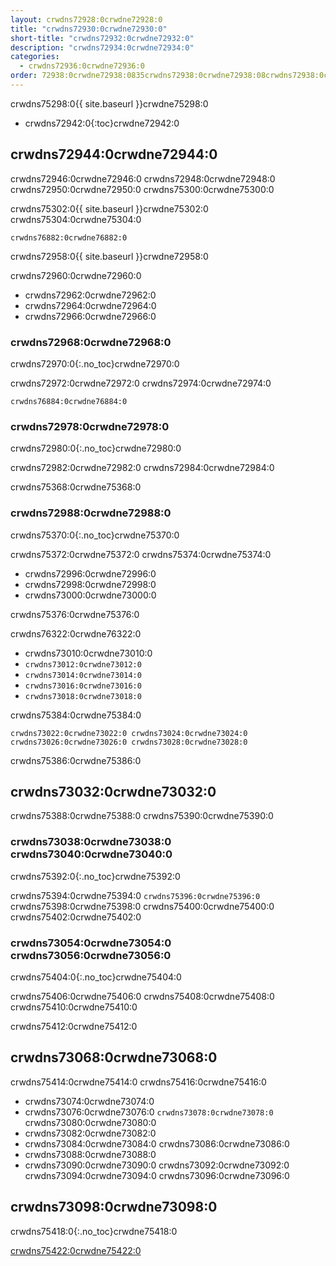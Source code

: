 ```yaml
---
layout: crwdns72928:0crwdne72928:0
title: "crwdns72930:0crwdne72930:0"
short-title: "crwdns72932:0crwdne72932:0"
description: "crwdns72934:0crwdne72934:0"
categories:
  - crwdns72936:0crwdne72936:0
order: 72938:0crwdne72938:0835crwdns72938:0crwdne72938:08crwdns72938:0crwdne72938:0
---
```

crwdns75298:0{{ site.baseurl }}crwdne75298:0

* crwdns72942:0{:toc}crwdne72942:0

## crwdns72944:0crwdne72944:0

crwdns72946:0crwdne72946:0 crwdns72948:0crwdne72948:0 crwdns72950:0crwdne72950:0 crwdns75300:0crwdne75300:0

crwdns75302:0{{ site.baseurl }}crwdne75302:0 crwdns75304:0crwdne75304:0

    crwdns76882:0crwdne76882:0
    

crwdns72958:0{{ site.baseurl }}crwdne72958:0

crwdns72960:0crwdne72960:0

* crwdns72962:0crwdne72962:0
* crwdns72964:0crwdne72964:0
* crwdns72966:0crwdne72966:0 

### crwdns72968:0crwdne72968:0

crwdns72970:0{:.no_toc}crwdne72970:0

crwdns72972:0crwdne72972:0 crwdns72974:0crwdne72974:0

    crwdns76884:0crwdne76884:0
    

### crwdns72978:0crwdne72978:0

crwdns72980:0{:.no_toc}crwdne72980:0

crwdns72982:0crwdne72982:0 crwdns72984:0crwdne72984:0

crwdns75368:0crwdne75368:0

### crwdns72988:0crwdne72988:0

crwdns75370:0{:.no_toc}crwdne75370:0

crwdns75372:0crwdne75372:0 crwdns75374:0crwdne75374:0

* crwdns72996:0crwdne72996:0
* crwdns72998:0crwdne72998:0
* crwdns73000:0crwdne73000:0

crwdns75376:0crwdne75376:0

crwdns76322:0crwdne76322:0

* crwdns73010:0crwdne73010:0
* `crwdns73012:0crwdne73012:0`
* `crwdns73014:0crwdne73014:0`
* `crwdns73016:0crwdne73016:0`
* `crwdns73018:0crwdne73018:0`

crwdns75384:0crwdne75384:0

    crwdns73022:0crwdne73022:0 crwdns73024:0crwdne73024:0 crwdns73026:0crwdne73026:0 crwdns73028:0crwdne73028:0
    
    

crwdns75386:0crwdne75386:0

## crwdns73032:0crwdne73032:0

crwdns75388:0crwdne75388:0 crwdns75390:0crwdne75390:0

### crwdns73038:0crwdne73038:0 crwdns73040:0crwdne73040:0

crwdns75392:0{:.no_toc}crwdne75392:0

crwdns75394:0crwdne75394:0 ```crwdns75396:0crwdne75396:0``` crwdns75398:0crwdne75398:0 crwdns75400:0crwdne75400:0 crwdns75402:0crwdne75402:0

### crwdns73054:0crwdne73054:0 crwdns73056:0crwdne73056:0

crwdns75404:0{:.no_toc}crwdne75404:0

crwdns75406:0crwdne75406:0 crwdns75408:0crwdne75408:0 crwdns75410:0crwdne75410:0

<aside class="notice">
crwdns75412:0crwdne75412:0 
</aside>

## crwdns73068:0crwdne73068:0

crwdns75414:0crwdne75414:0 crwdns75416:0crwdne75416:0

* crwdns73074:0crwdne73074:0
* crwdns73076:0crwdne73076:0 ```crwdns73078:0crwdne73078:0``` crwdns73080:0crwdne73080:0
* crwdns73082:0crwdne73082:0
* crwdns73084:0crwdne73084:0 crwdns73086:0crwdne73086:0
* crwdns73088:0crwdne73088:0
* crwdns73090:0crwdne73090:0 crwdns73092:0crwdne73092:0 crwdns73094:0crwdne73094:0 crwdns73096:0crwdne73096:0

## crwdns73098:0crwdne73098:0

crwdns75418:0{:.no_toc}crwdne75418:0

[crwdns75422:0crwdne75422:0](crwdns75420:0{{site.baseurl}}crwdne75420:0)